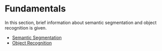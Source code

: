 ﻿# Fundamentals
In this section, brief information about semantic segmentation and object recognition is given.

- [Semantic Segmentation](https://github.com/aycabingul/Detection_and_classification_-_Ford_Otosan_Intern2/blob/main/fundamentals/Semantic_Segmentation.md)
- [ Object Recognition](https://github.com/aycabingul/Detection_and_classification_-_Ford_Otosan_Intern2/blob/main/fundamentals/Detection_and_Classification.md)
